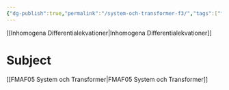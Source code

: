 ```yaml
---
{"dg-publish":true,"permalink":"/system-och-transformer-f3/","tags":["föreläsning","systemochtransformer"]}
---
```



[[Inhomogena Differentialekvationer\|Inhomogena Differentialekvationer]]




# Subject
[[FMAF05 System och Transformer\|FMAF05 System och Transformer]]
